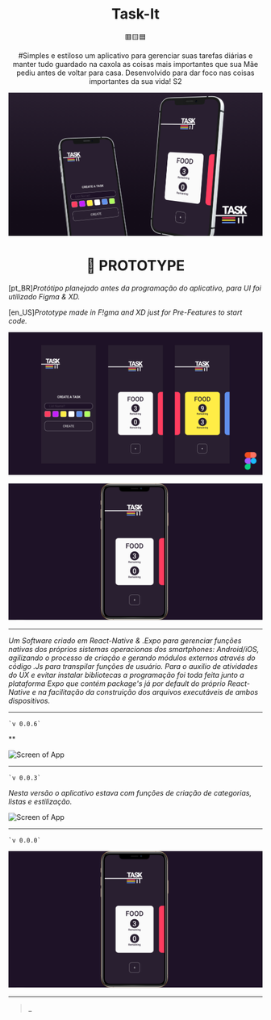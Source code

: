  <h1 align="center">Task-It</h1>
 <p align="center">🟥🟨🟦</p>

<p align="center" font-style="italic"> #Simples e estiloso um aplicativo para gerenciar suas tarefas diárias e manter tudo guardado na caxola as coisas mais importantes que sua Mãe pediu antes de voltar para casa. Desenvolvido para dar foco nas coisas importantes da sua vida! S2 </p>

![App Preview](/src/assets/img/Task-It-cover.png)

<h1 align="center">🧪 PROTOTYPE</h1>

[pt_BR]*Protótipo planejado antes da programação do aplicativo, para UI foi utilizado Figma & XD.*

[en_US]*Prototype made in F!gma and XD just for Pre-Features to start code.*

![App Preview](/src/assets/img/TASK-IT.png)

![App Preview](/src/assets/img/Task-It-v0.png)

---

*Um Software criado em React-Native & .Expo para gerenciar funções nativas dos próprios sistemas operacionas dos smartphones: Android/iOS, agilizando o processo de criação e gerando módulos externos através do código .Js para transpilar funções de usuário. Para o auxilio de atividades do UX e evitar instalar bibliotecas a programação foi toda feita junto a plataforma Expo que contém package's já por default do próprio React-Native e na facilitação da construição dos arquivos executáveis de ambos dispositivos.*

---

    `v 0.0.6`

**

![Screen of App](/assets/img/Screen-v6.PNG)

---

    `v 0.0.3`

*Nesta versão o aplicativo estava com funções de criação de categorias, listas e estilização.*

![Screen of App](/src/assets/img/Screen-v3.png)

---

    `v 0.0.0`

![Screen of App](/src/assets/img/Task-It-v0.png)


---

  >_
